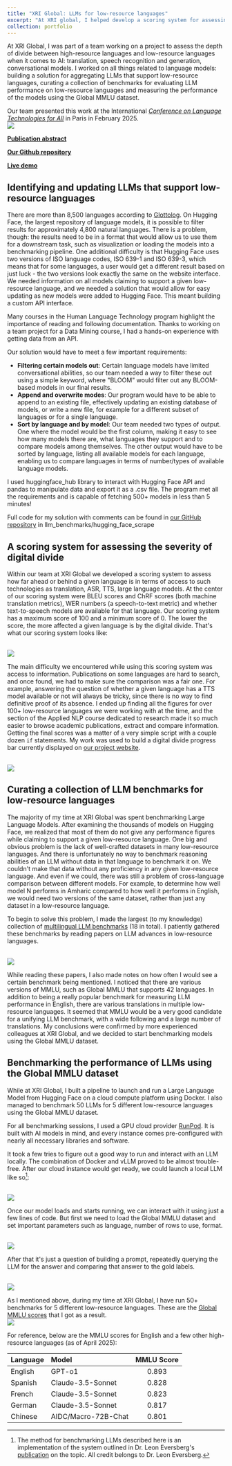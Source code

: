 ```yaml
---
title: "XRI Global: LLMs for low-resource languages"
excerpt: "At XRI global, I helped develop a scoring system for assessing the impact of digital divide on any low-resource language. I also built a solution for aggregating LLMs that support low-resource languages, curated a collection of benchmarks for evaluating LLM performance on low-resource languages and measured the performance of the models using the Global MMLU dataset<br/><img src='/images/500x300.jpg'>"
collection: portfolio
---
```


At XRI Global, I was part of a team working on a project to assess the depth of divide between high-resource languages and low-resource languages when it comes to AI: translation, speech recognition and generation, conversational models. I worked on all things related to language models: building a solution for aggregating LLMs that support low-resource languages, curating a collection of benchmarks for evaluating LLM performance on low-resource languages and measuring the performance of the models using the Global MMLU dataset.

Our team presented this work at the International [*Conference on Language Technologies for All*](https://www.lt4all2025.eu/) in Paris in February 2025. <br/><img src='/images/conference.png'>

**[Publication abstract](https://www.lt4all2025.eu/wp-content/uploads/2025/02/LT4All-2025_Book-of-Abstracts_Final.pdf#page=17)**

**[Our Github repository](https://github.com/XRILLC/inclusiveai)**

**[Live demo](https://inclusiveai-app.vercel.app/)**


## Identifying and updating LLMs that support low-resource languages
There are more than 8,500 languages according to [Glottolog](https://glottolog.org/glottolog/language). On Hugging Face, the largest repository of language models, it is possible to filter results for approximately 4,800 natural languages. There is a problem, though: the results need to be in a format that would allow us to use them for a downstream task, such as visualization or loading the models into a benchmarking pipeline. One additional difficulty is that Hugging Face uses two versions of ISO language codes, ISO 639-1 and ISO 639-3, which means that for some languages, a user would get a different result based on just luck - the two versions look exactly the same on the website interface. We needed information on all models claiming to support a given low-resource language, and we needed a solution that would allow for easy updating as new models were added to Hugging Face. This meant building a custom API interface.

Many courses in the Human Language Technology program highlight the importance of reading and following documentation. Thanks to working on a team project for a Data Mining course, I had a hands-on experience with getting data from an API.

Our solution would have to meet a few important requirements:
* **Filtering certain models out**: Certain language models have limited conversational abilities, so our team needed a way to filter these out using a simple keyword, where "BLOOM" would filter out any BLOOM-based models in our final results.
* **Append and overwrite modes**: Our program would have to be able to append to an existing file, effectively updating an existing database of models, or write a new file, for example for a different subset of languages or for a single language.
* **Sort by language and by model**: Our team needed two types of output. One where the model would be the first column, making it easy to see how many models there are, what languages they support and to compare models among themselves. The other output would have to be sorted by language, listing all available models for each language, enabling us to compare languages in terms of number/types of available language models.

I used huggingface_hub library to interact with Hugging Face API and pandas to manipulate data and export it as a .csv file. The program met all the requirements and is capable of fetching 500+ models in less than 5 minutes!

Full code for my solution with comments can be found in [our GitHub repository](https://github.com/XRILLC/inclusiveai/tree/main/llm_benchmarks) in llm_benchmarks/hugging_face_scrape

## A scoring system for assessing the severity of digital divide
Within our team at XRI Global we developed a scoring system to assess how far ahead or behind a given language is in terms of access to such technologies as translation, ASR, TTS, large language models. At the center of our scoring system were BLEU scores and ChRF scores (both machine translation metrics), WER numbers (a speech-to-text metric) and whether text-to-speech models are available for that language. Our scoring system has a maximum score of 100 and a minimum score of 0. The lower the score, the more affected a given language is by the digital divide. That's what our scoring system looks like:

<br/><img src='/images/scoring.png'>

The main difficulty we encountered while using this scoring system was access to information. Publications on some languages are hard to search, and once found, we had to make sure the comparison was a fair one. For example, answering the question of whether a given language has a TTS model available or not will always be tricky, since there is no way to find definitive proof of its absence. I ended up finding all the figures for over 100+ low-resource languages we were working with at the time, and the section of the Applied NLP course dedicated to research made it so much easier to browse academic publications, extract and compare information. Getting the final scores was a matter of a very simple script with a couple dozen `if` statements. My work was used to build a digital divide progress bar currently displayed on [our project website](https://inclusiveai-app.vercel.app/).

<br/><img src='/images/progress-bar.png'>

## Curating a collection of LLM benchmarks for low-resource languages
The majority of my time at XRI Global was spent benchmarking Large Language Models. After examining the thousands of models on Hugging Face, we realized that most of them do not give any performance figures while claiming to support a given low-resource language. One big and obvious problem is the lack of well-crafted datasets in many low-resource languages. And there is unfortunately no way to benchmark reasoning abilities of an LLM without data in that language to benchmark it on. We couldn't make that data without any proficiency in any given low-resource language. And even if we could, there was still a problem of cross-language comparison between different models. For example, to determine how well model N performs in Amharic compared to how well it performs in English, we would need two versions of the same dataset, rather than just any dataset in a low-resource language.

To begin to solve this problem, I made the largest (to my knowledge) collection of [multilingual LLM benchmarks](https://docs.google.com/spreadsheets/d/1am0W7tzBiUQXNNh_N5GJYHOjIaemAeIsMmdni2P6aP4/edit?usp=sharing) (18 in total). I patiently gathered these benchmarks by reading papers on LLM advances in low-resource languages.

<br/><img src='/images/benchmarks.png'>

While reading these papers, I also made notes on how often I would see a certain benchmark being mentioned. I noticed that there are various versions of MMLU, such as Global MMLU that supports 42 languages. In addition to being a really popular benchmark for measuring LLM performance in English, there are various translations in multiple low-resource languages. It seemed that MMLU would be a very good candidate for a unifying LLM benchmark, with a wide following and a large number of translations. My conclusions were confirmed by more experienced colleagues at XRI Global, and we decided to start benchmarking models using the Global MMLU dataset.

## Benchmarking the performance of LLMs using the Global MMLU dataset
While at XRI Global, I built a pipeline to launch and run a Large Language Model from Hugging Face on a cloud compute platform using Docker. I also managed to benchmark 50 LLMs for 5 different low-resource languages using the Global MMLU dataset.

For all benchmarking sessions, I used a GPU cloud provider [RunPod](https://www.runpod.io/). It is built with AI models in mind, and every instance comes pre-configured with nearly all necessary libraries and software.

It took a few tries to figure out a good way to run and interact with an LLM locally. The combination of Docker and vLLM proved to be almost trouble-free. After our cloud instance would get ready, we could launch a local LLM like so[^note]:

<br/><img src='/images/vllm.png'>

Once our model loads and starts running, we can interact with it using just a few lines of code. But first we need to load the Global MMLU dataset and set important parameters such as language, number of rows to use, format.

<br/><img src='/images/use-local-llm.png'>

After that it's just a question of building a prompt, repeatedly querying the LLM for the answer and comparing that answer to the gold labels.

<br/><img src='/images/prompt-llm.png'>

As I mentioned above, during my time at XRI Global, I have run 50+ benchmarks for 5 different low-resource languages. These are the [Global MMLU scores](https://docs.google.com/spreadsheets/d/168Ib_olHqMRWTXDQtM5JiH5JCocfhszB/edit?usp=sharing&ouid=117745677267270111267&rtpof=true&sd=true) that I got as a result.
<br/><img src='/images/bench-results.png'>


For reference, below are the MMLU scores for English and a few other high-resource languages (as of April 2025):

| Language | Model | MMLU Score |
|:--- |:---- |:----:|
|English| GPT-o1 | 0.893 |
|Spanish| Claude-3.5-Sonnet | 0.828 |
|French| Claude-3.5-Sonnet | 0.823 |
|German| Claude-3.5-Sonnet | 0.817 |
|Chinese| AIDC/Macro-72B-Chat | 0.801 |

[^note]: The method for benchmarking LLMs described here is an implementation of the system outlined in Dr. Leon Eversberg's [publication](https://medium.com/data-science/how-to-evaluate-multilingual-llms-with-global-mmlu-ce314aedee8f) on the topic. All credit belongs to Dr. Leon Eversberg.
